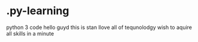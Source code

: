 # .py-learning
python 3 code
hello guyd this is stan llove all of tequnolodgy wish to aquire all skills in a minute
